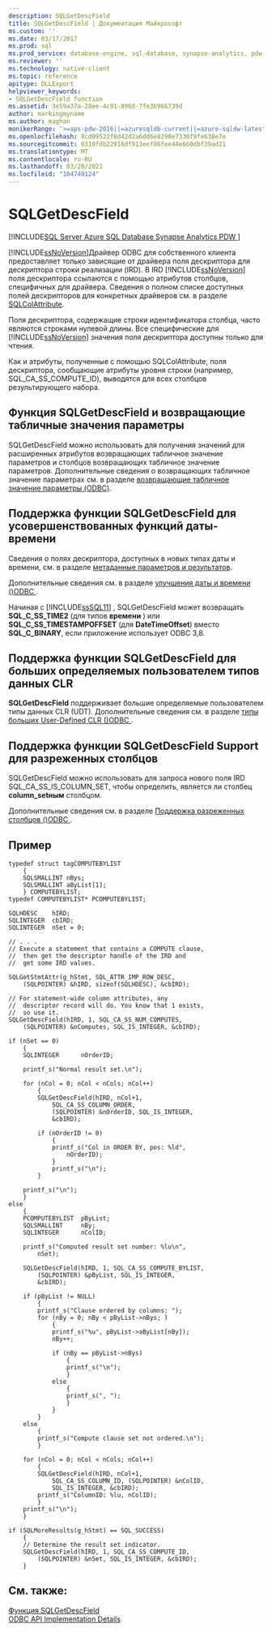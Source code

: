 ```yaml
---
description: SQLGetDescField
title: SQLGetDescField | Документация Майкрософт
ms.custom: ''
ms.date: 03/17/2017
ms.prod: sql
ms.prod_service: database-engine, sql-database, synapse-analytics, pdw
ms.reviewer: ''
ms.technology: native-client
ms.topic: reference
apitype: DLLExport
helpviewer_keywords:
- SQLGetDescField function
ms.assetid: 3e59a37a-28ee-4c91-8968-7fe3b966739d
author: markingmyname
ms.author: maghan
monikerRange: '>=aps-pdw-2016||=azuresqldb-current||=azure-sqldw-latest||>=sql-server-2016||>=sql-server-linux-2017||=azuresqldb-mi-current'
ms.openlocfilehash: 8cd09522f8d42d2a6dd6e8290e7330f9fe638e7e
ms.sourcegitcommit: 0310fdb22916df013eef86fee44e660dbf39ad21
ms.translationtype: MT
ms.contentlocale: ru-RU
ms.lasthandoff: 03/20/2021
ms.locfileid: "104749124"
---
```

# <a name="sqlgetdescfield"></a>SQLGetDescField
[!INCLUDE[SQL Server Azure SQL Database Synapse Analytics PDW ](../../includes/applies-to-version/sql-asdb-asdbmi-asa-pdw.md)]

  [!INCLUDE[ssNoVersion](../../includes/ssnoversion-md.md)]Драйвер ODBC для собственного клиента предоставляет только зависящие от драйвера поля дескриптора для дескриптора строки реализации (IRD). В IRD [!INCLUDE[ssNoVersion](../../includes/ssnoversion-md.md)] поля дескриптора ссылаются с помощью атрибутов столбцов, специфичных для драйвера. Сведения о полном списке доступных полей дескрипторов для конкретных драйверов см. в разделе [SQLColAttribute](../../relational-databases/native-client-odbc-api/sqlcolattribute.md).  
  
 Поля дескриптора, содержащие строки идентификатора столбца, часто являются строками нулевой длины. Все специфические для [!INCLUDE[ssNoVersion](../../includes/ssnoversion-md.md)] значения поля дескриптора доступны только для чтения.  
  
 Как и атрибуты, полученные с помощью SQLColAttribute, поля дескриптора, сообщающие атрибуты уровня строки (например, SQL_CA_SS_COMPUTE_ID), выводятся для всех столбцов результирующего набора.  
  
## <a name="sqlgetdescfield-and-table-valued-parameters"></a>Функция SQLGetDescField и возвращающие табличные значения параметры  
 SQLGetDescField можно использовать для получения значений для расширенных атрибутов возвращающих табличное значение параметров и столбцов возвращающих табличное значение параметров. Дополнительные сведения о возвращающих табличное значение параметрах см. в разделе [возвращающие табличное значение параметры &#40;ODBC&#41;](../../relational-databases/native-client-odbc-table-valued-parameters/table-valued-parameters-odbc.md).  
  
## <a name="sqlgetdescfield-support-for-enhanced-date-and-time-features"></a>Поддержка функции SQLGetDescField для усовершенствованных функций даты-времени  
 Сведения о полях дескриптора, доступных в новых типах даты и времени, см. в разделе [метаданные параметров и результатов](../../relational-databases/native-client-odbc-date-time/metadata-parameter-and-result.md).  
  
 Дополнительные сведения см. в разделе [улучшения даты и времени &#40;&#41;ODBC ](../../relational-databases/native-client-odbc-date-time/date-and-time-improvements-odbc.md).  
  
 Начиная с [!INCLUDE[ssSQL11](../../includes/sssql11-md.md)] , SQLGetDescField может возвращать **SQL_C_SS_TIME2** (для типов **времени** ) или **SQL_C_SS_TIMESTAMPOFFSET** (для **DateTimeOffset**) вместо **SQL_C_BINARY**, если приложение использует ODBC 3,8.  
  
## <a name="sqlgetdescfield-support-for-large-clr-udts"></a>Поддержка функции SQLGetDescField для больших определяемых пользователем типов данных CLR  
 **SQLGetDescField** поддерживает большие определяемые пользователем типы данных CLR (UDT). Дополнительные сведения см. в разделе [типы больших User-Defined CLR &#40;&#41;ODBC ](../../relational-databases/native-client/odbc/large-clr-user-defined-types-odbc.md).  
  
## <a name="sqlgetdescfield-support-for-sparse-columns"></a>Поддержка функции SQLGetDescField Support для разреженных столбцов  
 SQLGetDescField можно использовать для запроса нового поля IRD SQL_CA_SS_IS_COLUMN_SET, чтобы определить, является ли столбец **column_setным** столбцом.  
  
 Дополнительные сведения см. в разделе [Поддержка разреженных столбцов &#40;&#41;ODBC ](../../relational-databases/native-client/odbc/sparse-columns-support-odbc.md).  
  
## <a name="example"></a>Пример  
  
```  
typedef struct tagCOMPUTEBYLIST  
    {  
    SQLSMALLINT nBys;  
    SQLSMALLINT aByList[1];  
    } COMPUTEBYLIST;  
typedef COMPUTEBYLIST* PCOMPUTEBYLIST;   
  
SQLHDESC    hIRD;   
SQLINTEGER  cbIRD;   
SQLINTEGER  nSet = 0;   
  
// . . .  
// Execute a statement that contains a COMPUTE clause,  
//  then get the descriptor handle of the IRD and  
//  get some IRD values.  
  
SQLGetStmtAttr(g_hStmt, SQL_ATTR_IMP_ROW_DESC,  
    (SQLPOINTER) &hIRD, sizeof(SQLHDESC), &cbIRD);  
  
// For statement-wide column attributes, any  
//  descriptor record will do. You know that 1 exists,  
//  so use it.  
SQLGetDescField(hIRD, 1, SQL_CA_SS_NUM_COMPUTES,  
    (SQLPOINTER) &nComputes, SQL_IS_INTEGER, &cbIRD);  
  
if (nSet == 0)  
    {  
    SQLINTEGER      nOrderID;  
  
    printf_s("Normal result set.\n");  
  
    for (nCol = 0; nCol < nCols; nCol++)  
        {  
        SQLGetDescField(hIRD, nCol+1,  
            SQL_CA_SS_COLUMN_ORDER,  
            (SQLPOINTER) &nOrderID, SQL_IS_INTEGER,  
            &cbIRD);  
  
        if (nOrderID != 0)  
            {  
            printf_s("Col in ORDER BY, pos: %ld",  
                nOrderID);  
            }  
            printf_s("\n");  
        }  
  
    printf_s("\n");  
    }  
else  
    {  
    PCOMPUTEBYLIST  pByList;  
    SQLSMALLINT     nBy;  
    SQLINTEGER      nColID;  
  
    printf_s("Computed result set number: %lu\n",  
        nSet);  
  
    SQLGetDescField(hIRD, 1, SQL_CA_SS_COMPUTE_BYLIST,  
        (SQLPOINTER) &pByList, SQL_IS_INTEGER,  
        &cbIRD);  
  
    if (pByList != NULL)  
        {  
        printf_s("Clause ordered by columns: ");  
        for (nBy = 0; nBy < pByList->nBys; )  
            {  
            printf_s("%u", pByList->aByList[nBy]);  
            nBy++;  
  
            if (nBy == pByList->nBys)  
                {  
                printf_s("\n");  
                }  
            else  
                {  
                printf_s(", ");  
                }  
            }  
        }  
    else  
        {  
        printf_s("Compute clause set not ordered.\n");  
        }  
  
    for (nCol = 0; nCol < nCols; nCol++)  
        {  
        SQLGetDescField(hIRD, nCol+1,  
            SQL_CA_SS_COLUMN_ID, (SQLPOINTER) &nColID,  
            SQL_IS_INTEGER, &cbIRD);  
        printf_s("ColumnID: %lu, nColID);  
        }  
    printf_s("\n");  
    }  
  
if (SQLMoreResults(g_hStmt) == SQL_SUCCESS)  
    {  
    // Determine the result set indicator.  
    SQLGetDescField(hIRD, 1, SQL_CA_SS_COMPUTE_ID,  
        (SQLPOINTER) &nSet, SQL_IS_INTEGER, &cbIRD);  
    }  
```  
  
## <a name="see-also"></a>См. также:  
 [Функция SQLGetDescField](../../odbc/reference/syntax/sqlgetdescfield-function.md)   
 [ODBC API Implementation Details](../../relational-databases/native-client-odbc-api/odbc-api-implementation-details.md)  
  
